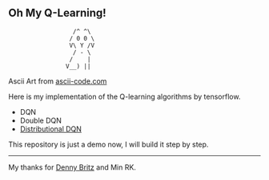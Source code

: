 Oh My Q-Learning!
----
                      /^ ^\
                     / 0 0 \
                     V\ Y /V
                      / - \
                     /    |
                    V__) ||

Ascii Art from [ascii-code.com](https://www.ascii-code.com/ascii-art/animals/dogs.php)


Here is my implementation of the Q-learning algorithms by tensorflow.
* DQN
* Double DQN
* [Distributional DQN](https://arxiv.org/abs/1707.06887)


This repository is just a demo now, I will build it step by step.

----
My thanks for [Denny Britz](https://github.com/dennybritz/reinforcement-learning) and Min RK.
